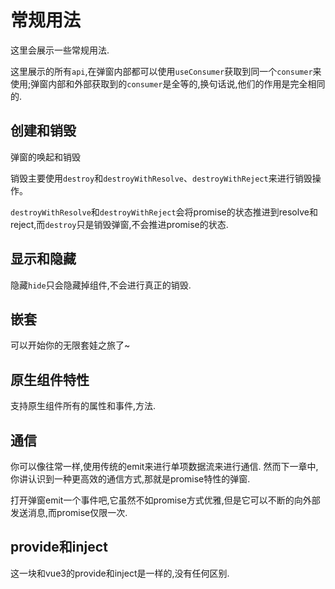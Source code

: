 # 常规用法

这里会展示一些常规用法.

这里展示的所有`api`,在弹窗内部都可以使用`useConsumer`获取到同一个`consumer`来使用;弹窗内部和外部获取到的`consumer`是全等的,换句话说,他们的作用是完全相同的.

## 创建和销毁

弹窗的唤起和销毁

销毁主要使用`destroy`和`destroyWithResolve`、`destroyWithReject`来进行销毁操作。

`destroyWithResolve`和`destroyWithReject`会将promise的状态推进到resolve和reject,而`destroy`只是销毁弹窗,不会推进promise的状态.

<demo vue="../components/base.vue"></demo>

## 显示和隐藏

隐藏`hide`只会隐藏掉组件,不会进行真正的销毁.

<demo vue="../components/showhide.vue"></demo>

## 嵌套

可以开始你的无限套娃之旅了~

<demo vue="../components/nested.vue"></demo>

## 原生组件特性

支持原生组件所有的属性和事件,方法.

<demo vue="../components/native-attributes.vue"></demo>

## 通信

你可以像往常一样,使用传统的emit来进行单项数据流来进行通信.
然而下一章中,你讲认识到一种更高效的通信方式,那就是promise特性的弹窗.

打开弹窗emit一个事件吧,它虽然不如promise方式优雅,但是它可以不断的向外部发送消息,而promise仅限一次.
<demo vue="../components/communication.vue"></demo>

## provide和inject

这一块和vue3的provide和inject是一样的,没有任何区别.
